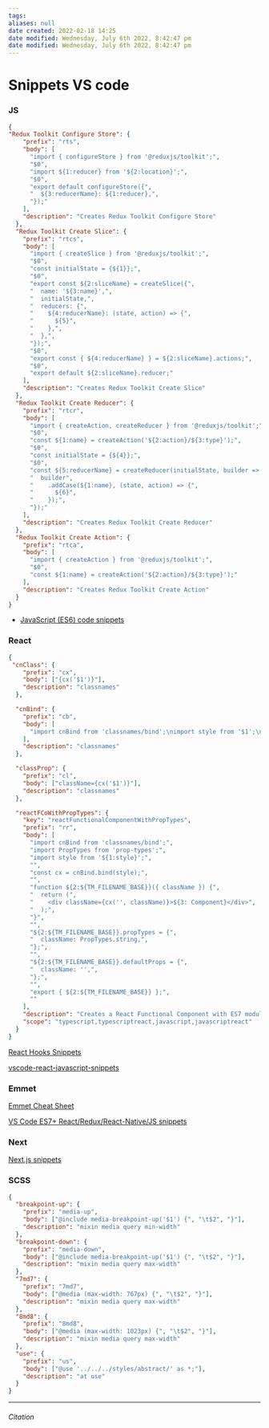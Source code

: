 ```yaml
---
tags: 
aliases: null
date created: 2022-02-18 14:25
date modified: Wednesday, July 6th 2022, 8:42:47 pm
date modified: Wednesday, July 6th 2022, 8:42:47 pm
---
```


# Snippets VS code

### JS

```json
{
"Redux Toolkit Configure Store": {
    "prefix": "rts",
    "body": [
      "import { configureStore } from '@reduxjs/toolkit';",
      "$0",
      "import ${1:reducer} from '${2:location}';",
      "$0",
      "export default configureStore({",
      "  ${3:reducerName}: ${1:reducer},",
      "});"
    ],
    "description": "Creates Redux Toolkit Configure Store"
  },
  "Redux Toolkit Create Slice": {
    "prefix": "rtcs",
    "body": [
      "import { createSlice } from '@reduxjs/toolkit';",
      "$0",
      "const initialState = {${1}};",
      "$0",
      "export const ${2:sliceName} = createSlice({",
      "  name: '${3:name}',",
      "  initialState,",
      "  reducers: {",
      "    ${4:reducerName}: (state, action) => {",
      "      ${5}",
      "    },",
      "  },",
      "});",
      "$0",
      "export const { ${4:reducerName} } = ${2:sliceName}.actions;",
      "$0",
      "export default ${2:sliceName}.reducer;"
    ],
    "description": "Creates Redux Toolkit Create Slice"
  },
  "Redux Toolkit Create Reducer": {
    "prefix": "rtcr",
    "body": [
      "import { createAction, createReducer } from '@reduxjs/toolkit';",
      "$0",
      "const ${1:name} = createAction('${2:action}/${3:type}');",
      "$0",
      "const initialState = {${4}};",
      "$0",
      "const ${5:reducerName} = createReducer(initialState, builder => {",
      "  builder",
      "    .addCase(${1:name}, (state, action) => {",
      "      ${6}",
      "    });",
      "});"
    ],
    "description": "Creates Redux Toolkit Create Reducer"
  },
  "Redux Toolkit Create Action": {
    "prefix": "rtca",
    "body": [
      "import { createAction } from '@reduxjs/toolkit';",
      "$0",
      "const ${1:name} = createAction('${2:action}/${3:type}');"
    ],
    "description": "Creates Redux Toolkit Create Action"
  }
}

```

- [JavaScript (ES6) code snippets](https://marketplace.visualstudio.com/items?itemName=xabikos.JavaScriptSnippets)

### React

```json
{
 "cnClass": {
    "prefix": "cx",
    "body": ["{cx('$1')}"],
    "description": "classnames"
  },

  "cnBind": {
    "prefix": "cb",
    "body": [
      "import cnBind from 'classnames/bind';\nimport style from '$1';\n\nconst cx = cnBind.bind(style);"
    ],
    "description": "classnames"
  },

  "classProp": {
    "prefix": "cl",
    "body": ["className={cx('$1')}"],
    "description": "classnames"
  },

  "reactFCoWithPropTypes": {
    "key": "reactFunctionalComponentWithPropTypes",
    "prefix": "rr",
    "body": [
      "import cnBind from 'classnames/bind';",
      "import PropTypes from 'prop-types';",
      "import style from '${1:style}';",
      "",
      "const cx = cnBind.bind(style);",
      "",
      "function ${2:${TM_FILENAME_BASE}}({ className }) {",
      "  return (",
      "    <div className={cx('', className)}>${3: Component}</div>",
      "  );",
      "}",
      "",
      "${2:${TM_FILENAME_BASE}}.propTypes = {",
      "  className: PropTypes.string,",
      "};",
      "",
      "${2:${TM_FILENAME_BASE}}.defaultProps = {",
      "  className: '',",
      "};",
      "",
      "export { ${2:${TM_FILENAME_BASE}} };",
      ""
    ],
    "description": "Creates a React Functional Component with ES7 module system with PropTypes",
    "scope": "typescript,typescriptreact,javascript,javascriptreact"
  }
}


```

[React Hooks Snippets](https://marketplace.visualstudio.com/items?itemName=AlDuncanson.react-hooks-snippets)

[vscode-react-javascript-snippets](https://github.com/dsznajder/vscode-react-javascript-snippets)

### Emmet

[Emmet Cheat Sheet](https://docs.emmet.io/cheat-sheet/)

[VS Code ES7+ React/Redux/React-Native/JS snippets](https://marketplace.visualstudio.com/items?itemName=dsznajder.es7-react-js-snippets)

### Next

[Next.js snippets](https://marketplace.visualstudio.com/items?itemName=PulkitGangwar.nextjs-snippets)

### SCSS

```json
{
  "breakpoint-up": {
    "prefix": "media-up",
    "body": ["@include media-breakpoint-up('$1') {", "\t$2", "}"],
    "description": "mixin media query min-width"
  },
  "breakpoint-down": {
    "prefix": "media-down",
    "body": ["@include media-breakpoint-up('$1') {", "\t$2", "}"],
    "description": "mixin media query max-width"
  },
  "7md7": {
    "prefix": "7md7",
    "body": ["@media (max-width: 767px) {", "\t$2", "}"],
    "description": "mixin media query max-width"
  },
  "8md8": {
    "prefix": "8md8",
    "body": ["@media (max-width: 1023px) {", "\t$2", "}"],
    "description": "mixin media query max-width"
  },
  "use": {
    "prefix": "us",
    "body": ["@use '../../../styles/abstract/' as *;"],
    "description": "at use"
  }
}


```

---

###### Citation
